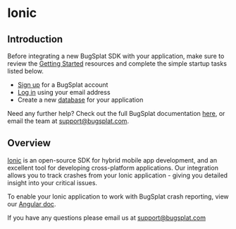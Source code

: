 # Ionic

## Introduction

Before integrating a new BugSplat SDK with your application, make sure to review the [Getting Started](https://www.bugsplat.com/resources/bugsplat-101/) resources and complete the simple startup tasks listed below.

* [Sign up](https://app.bugsplat.com/v2/sign-up) for a BugSplat account
* [Log in](https://app.bugsplat.com/auth0/login) using your email address
* Create a new [database](https://app.bugsplat.com/v2/company) for your application

Need any further help? Check out the full BugSplat documentation [here](https://www.bugsplat.com/docs), or email the team at [support@bugsplat.com](mailto:support@bugsplat.com).

## Overview

[Ionic](https://ionicframework.com/) is an open-source SDK for hybrid mobile app development, and an excellent tool for developing cross-platform applications. Our integration allows you to track crashes from your Ionic application - giving you detailed insight into your critical issues.

To enable your Ionic application to work with BugSplat crash reporting, view our [Angular doc](https://www.bugsplat.com/docs/sdk/angular).

If you have any questions please email us at support@bugsplat.com

